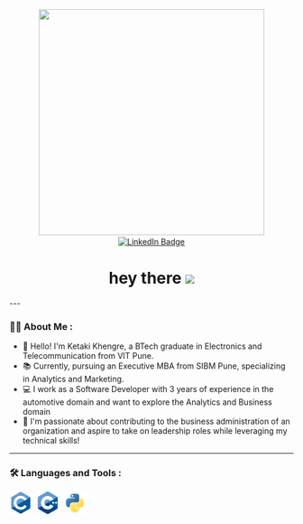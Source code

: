 
<div id="header" align="center">
  <img src="https://media2.giphy.com/media/v1.Y2lkPTc5MGI3NjExOXk4cHppYm5ncHY4YzVrZG0zamR2Y3pqbW8xcmF6ZHllejJ1M3R0OCZlcD12MV9pbnRlcm5hbF9naWZfYnlfaWQmY3Q9Zw/hpXdHPfFI5wTABdDx9/giphy.gif" width="400" height="400"/>
</div>
<div id="badges" align="center">
  <a href="www.linkedin.com/in/ketaki-khengre-a9941217b">
    <img src="https://img.shields.io/badge/LinkedIn-blue?style=for-the-badge&logo=linkedin&logoColor=white" alt="LinkedIn Badge"/>
  </a>
</div>
<h1 align ="center">
  hey there
  <img src="https://media.giphy.com/media/hvRJCLFzcasrR4ia7z/giphy.gif" width="10px"/>
</h1>
---

### :woman_technologist: About Me :
- 👋 Hello! I'm Ketaki Khengre, a BTech graduate in Electronics and Telecommunication from VIT Pune.
- 📚 Currently, pursuing an Executive MBA from SIBM Pune, specializing in Analytics and Marketing.
- 💻 I work as a Software Developer with 3 years of experience in the automotive domain and want to explore the     Analytics and Business domain
- 🚀 I'm passionate about contributing to the business administration of an organization and aspire to take on leadership roles while leveraging my technical skills!


---

### :hammer_and_wrench: Languages and Tools :
<div>
  <img src="https://github.com/devicons/devicon/blob/master/icons/c/c-original.svg" title="C" alt="C" width="40" height="40"/>&nbsp;
  <img src="https://github.com/devicons/devicon/blob/master/icons/cplusplus/cplusplus-original.svg" title="Cpp" alt="Cpp" width="40" height="40"/>&nbsp;
  <img src="https://github.com/devicons/devicon/blob/master/icons/python/python-original.svg" title="Python" alt="pyrhon" width="40" height="40"/>&nbsp;

 <div> 
  


  


